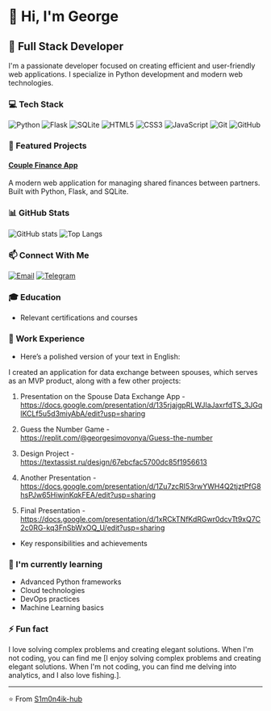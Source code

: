 # 👋 Hi, I'm George

## 🚀 Full Stack Developer

I'm a passionate developer focused on creating efficient and user-friendly web applications. I specialize in Python development and modern web technologies.

### 💻 Tech Stack

![Python](https://img.shields.io/badge/-Python-3776AB?style=flat-square&logo=python&logoColor=white)
![Flask](https://img.shields.io/badge/-Flask-000000?style=flat-square&logo=flask&logoColor=white)
![SQLite](https://img.shields.io/badge/-SQLite-003B57?style=flat-square&logo=sqlite&logoColor=white)
![HTML5](https://img.shields.io/badge/-HTML5-E34F26?style=flat-square&logo=html5&logoColor=white)
![CSS3](https://img.shields.io/badge/-CSS3-1572B6?style=flat-square&logo=css3&logoColor=white)
![JavaScript](https://img.shields.io/badge/-JavaScript-F7DF1E?style=flat-square&logo=javascript&logoColor=black)
![Git](https://img.shields.io/badge/-Git-F05032?style=flat-square&logo=git&logoColor=white)
![GitHub](https://img.shields.io/badge/-GitHub-181717?style=flat-square&logo=github&logoColor=white)

### 🎯 Featured Projects

#### [Couple Finance App](https://github.com/S1m0n4ik-hub/GEO)
A modern web application for managing shared finances between partners. Built with Python, Flask, and SQLite.

### 📊 GitHub Stats

![GitHub stats](https://github-readme-stats.vercel.app/api?username=S1m0n4ik-hub&show_icons=true&theme=radical)
![Top Langs](https://github-readme-stats.vercel.app/api/top-langs/?username=S1m0n4ik-hub&layout=compact&theme=radical)

### 📫 Connect With Me

[![Email](https://img.shields.io/badge/-Email-D14836?style=flat-square&logo=gmail&logoColor=white)](mailto:georgesimovonyan@gmail.com)
[![Telegram](https://img.shields.io/badge/-Telegram-2CA5E0?style=flat-square&logo=telegram&logoColor=white)](https://t.me/@bubble_troubble)

### 🎓 Education

- Relevant certifications and courses

### 💼 Work Experience

- Here’s a polished version of your text in English:

I created an application for data exchange between spouses, which serves as an MVP product, along with a few other projects:

1. Presentation on the Spouse Data Exchange App - https://docs.google.com/presentation/d/135rjajgpRLWJIaJaxrfdTS_3JGqlKCLf5u5d3miyAbA/edit?usp=sharing

2. Guess the Number Game - https://replit.com/@georgesimovonya/Guess-the-number

3. Design Project - https://textassist.ru/design/67ebcfac5700dc85f1956613

4. Another Presentation - https://docs.google.com/presentation/d/1Zu7zcRI53rwYWH4Q2tjztPfG8hsPJw65HiwjnKqkFEA/edit?usp=sharing

5. Final Presentation - https://docs.google.com/presentation/d/1xRCkTNfKdRGwr0dcvTt9xQ7C2c0RG-kq3FnSbWxOQ_U/edit?usp=sharing
- Key responsibilities and achievements

### 🌱 I'm currently learning

- Advanced Python frameworks
- Cloud technologies
- DevOps practices
- Machine Learning basics

### ⚡ Fun fact

I love solving complex problems and creating elegant solutions. When I'm not coding, you can find me [I enjoy solving complex problems and creating elegant solutions. When I'm not coding, you can find me delving into analytics, and I also love fishing.].

---
⭐️ From [S1m0n4ik-hub](https://github.com/S1m0n4ik-hub) 
